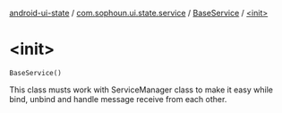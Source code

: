 [android-ui-state](../../index.md) / [com.sophoun.ui.state.service](../index.md) / [BaseService](index.md) / [&lt;init&gt;](./-init-.md)

# &lt;init&gt;

`BaseService()`

This class musts work with ServiceManager class
to make it easy while bind, unbind and handle message
receive from each other.


